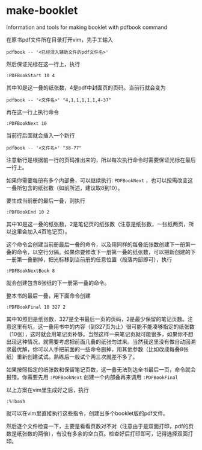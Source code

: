 # make-booklet
Information and tools for making booklet with pdfbook command

在原书pdf文件所在目录打开vim，先手工输入

```
pdfbook -- '<已经混入辅助文件的pdf文件名>'
```

然后保证光标在这一行上，执行

```
:PDFBookStart 10 4
```

其中10是这一叠的纸张数，4是pdf中封面页的页码。当前行就会变为

```
pdfbook -- '<文件名>' "4,1,1,1,1,1,4-37"
```

再在这一行上执行命令

```
:PDFBookNext 10
```

当前行后面就会插入一个新行

```
pdfbook -- '<文件名>' "38-77"
```

注意新行是根据前一行的页码推出来的，所以每次执行命令时需要保证光标在最后一行上。

如果你需要每册有多个内部叠，可以继续执行: `PDFBookNext` ，也可以按需改变这一叠所包含的纸张数（如前所述，建议取8到10）。

要生成当前册的最后一叠，则执行

```
:PDFBookEnd 10 2
```

其中10是这一叠的纸张数，2是笔记页的纸张数（注意是纸张数，一张纸两页，所以这里会加入4页笔记页）。

这个命令会创建当前册最后一叠的命令，以及用同样的每叠纸张数创建下一册第一叠的命令，以空行分隔。如果你要修改下一册第一叠的纸张数，可以把新创建的下一册第一叠删掉，把光标移到当前册的任意位置（段落内部即可），执行

```
:PDFBookNextBook 8
```

就会创建包含8张纸的下一册第一叠的命令。

整本书的最后一叠，用下面命令创建

```
:PDFBookFinal 10 327 2
```

其中10照旧是纸张数，327是全书最后一页的页码，2是最少保留的笔记页数。注意这里有坑，这一叠用书中的内容（到327页为止）很可能不能凑够指定的纸张数（10张），这时就会用笔记页补够。当然这样一来笔记页就可能很多，如果你不想出现这种情况，就需要考虑把前面几叠的纸张匀过来。当然我这里没有做自动回溯求最优解，你可以人手把前面的一些命令删掉，用其他参数（比如改成每叠8张纸）重新创建试试。熟练后一般试个两三次就差不多了。

如果按照指定的纸张数和保留笔记页数，这一叠无法到达全书最后一页，命令就会报错。你需要先用 `:PDFBookNext` 创建一个内部叠再来调用 `:PDFBookFinal`

以上方案在vim里生成好之后，执行

```
:%!bash
```

就可以在vim里直接执行这些指令，创建出多个booklet版的pdf文件。

然后逐个文件检查一下，主要是看看页数对不对（注意由于是双面打印，pdf的页数是纸张数的两倍），有没有多余的空白页。检查好后打印即可，记得选择双面打印。
